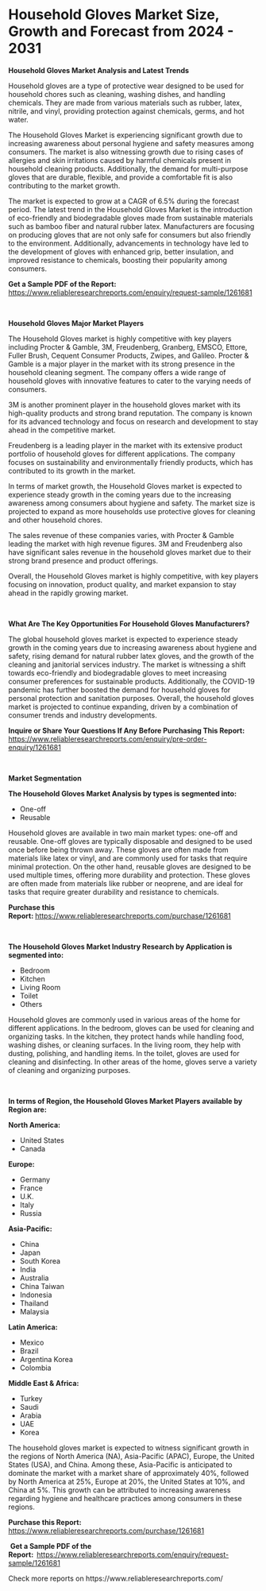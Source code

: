 <p><h1>Household Gloves Market Size, Growth and Forecast from 2024 - 2031</h1></p><p><strong>Household Gloves Market Analysis and Latest Trends</strong></p>
<p><p>Household gloves are a type of protective wear designed to be used for household chores such as cleaning, washing dishes, and handling chemicals. They are made from various materials such as rubber, latex, nitrile, and vinyl, providing protection against chemicals, germs, and hot water.</p><p>The Household Gloves Market is experiencing significant growth due to increasing awareness about personal hygiene and safety measures among consumers. The market is also witnessing growth due to rising cases of allergies and skin irritations caused by harmful chemicals present in household cleaning products. Additionally, the demand for multi-purpose gloves that are durable, flexible, and provide a comfortable fit is also contributing to the market growth.</p><p>The market is expected to grow at a CAGR of 6.5% during the forecast period. The latest trend in the Household Gloves Market is the introduction of eco-friendly and biodegradable gloves made from sustainable materials such as bamboo fiber and natural rubber latex. Manufacturers are focusing on producing gloves that are not only safe for consumers but also friendly to the environment. Additionally, advancements in technology have led to the development of gloves with enhanced grip, better insulation, and improved resistance to chemicals, boosting their popularity among consumers.</p></p>
<p><strong>Get a Sample PDF of the Report:&nbsp;</strong> <a href="https://www.reliableresearchreports.com/enquiry/request-sample/1261681">https://www.reliableresearchreports.com/enquiry/request-sample/1261681</a></p>
<p>&nbsp;</p>
<p><strong>Household Gloves Major Market Players</strong></p>
<p><p>The Household Gloves market is highly competitive with key players including Procter & Gamble, 3M, Freudenberg, Granberg, EMSCO, Ettore, Fuller Brush, Cequent Consumer Products, Zwipes, and Galileo. Procter & Gamble is a major player in the market with its strong presence in the household cleaning segment. The company offers a wide range of household gloves with innovative features to cater to the varying needs of consumers. </p><p>3M is another prominent player in the household gloves market with its high-quality products and strong brand reputation. The company is known for its advanced technology and focus on research and development to stay ahead in the competitive market. </p><p>Freudenberg is a leading player in the market with its extensive product portfolio of household gloves for different applications. The company focuses on sustainability and environmentally friendly products, which has contributed to its growth in the market. </p><p>In terms of market growth, the Household Gloves market is expected to experience steady growth in the coming years due to the increasing awareness among consumers about hygiene and safety. The market size is projected to expand as more households use protective gloves for cleaning and other household chores. </p><p>The sales revenue of these companies varies, with Procter & Gamble leading the market with high revenue figures. 3M and Freudenberg also have significant sales revenue in the household gloves market due to their strong brand presence and product offerings. </p><p>Overall, the Household Gloves market is highly competitive, with key players focusing on innovation, product quality, and market expansion to stay ahead in the rapidly growing market.</p></p>
<p>&nbsp;</p>
<p><strong>What Are The Key Opportunities For Household Gloves Manufacturers?</strong></p>
<p><p>The global household gloves market is expected to experience steady growth in the coming years due to increasing awareness about hygiene and safety, rising demand for natural rubber latex gloves, and the growth of the cleaning and janitorial services industry. The market is witnessing a shift towards eco-friendly and biodegradable gloves to meet increasing consumer preferences for sustainable products. Additionally, the COVID-19 pandemic has further boosted the demand for household gloves for personal protection and sanitation purposes. Overall, the household gloves market is projected to continue expanding, driven by a combination of consumer trends and industry developments.</p></p>
<p><strong>Inquire or Share Your Questions If Any Before Purchasing This Report:</strong> <a href="https://www.reliableresearchreports.com/enquiry/pre-order-enquiry/1261681">https://www.reliableresearchreports.com/enquiry/pre-order-enquiry/1261681</a></p>
<p>&nbsp;</p>
<p><strong>Market Segmentation</strong></p>
<p><strong>The Household Gloves Market Analysis by types is segmented into:</strong></p>
<p><ul><li>One-off</li><li>Reusable</li></ul></p>
<p><p>Household gloves are available in two main market types: one-off and reusable. One-off gloves are typically disposable and designed to be used once before being thrown away. These gloves are often made from materials like latex or vinyl, and are commonly used for tasks that require minimal protection. On the other hand, reusable gloves are designed to be used multiple times, offering more durability and protection. These gloves are often made from materials like rubber or neoprene, and are ideal for tasks that require greater durability and resistance to chemicals.</p></p>
<p><strong>Purchase this Report:&nbsp;</strong><a href="https://www.reliableresearchreports.com/purchase/1261681">https://www.reliableresearchreports.com/purchase/1261681</a></p>
<p>&nbsp;</p>
<p><strong>The Household Gloves Market Industry Research by Application is segmented into:</strong></p>
<p><ul><li>Bedroom</li><li>Kitchen</li><li>Living Room</li><li>Toilet</li><li>Others</li></ul></p>
<p><p>Household gloves are commonly used in various areas of the home for different applications. In the bedroom, gloves can be used for cleaning and organizing tasks. In the kitchen, they protect hands while handling food, washing dishes, or cleaning surfaces. In the living room, they help with dusting, polishing, and handling items. In the toilet, gloves are used for cleaning and disinfecting. In other areas of the home, gloves serve a variety of cleaning and organizing purposes.</p></p>
<p>&nbsp;</p>
<p><strong>In terms of Region, the Household Gloves Market Players available by Region are:</strong></p>
<p>
    <p> <strong> North America: </strong>
        <ul>
            <li>United States</li>
            <li>Canada</li>
        </ul>
        </p> 
    <p> <strong> Europe: </strong>
        <ul>
            <li>Germany</li>
            <li>France</li>
            <li>U.K.</li>
            <li>Italy</li>
            <li>Russia</li>
        </ul>
        </p> 
    <p> <strong> Asia-Pacific: </strong>
        <ul>
            <li>China</li>
            <li>Japan</li>
            <li>South Korea</li>
            <li>India</li>
            <li>Australia</li>
            <li>China Taiwan</li>
            <li>Indonesia</li>
            <li>Thailand</li>
            <li>Malaysia</li>
        </ul>
        </p> 
    <p> <strong> Latin America: </strong>
        <ul>
            <li>Mexico</li>
            <li>Brazil</li>
            <li>Argentina Korea</li>
            <li>Colombia</li>
        </ul>
        </p> 
    <p> <strong> Middle East & Africa: </strong>
        <ul>
            <li>Turkey</li>
            <li>Saudi</li>
            <li>Arabia</li>
            <li>UAE</li>
            <li>Korea</li>
        </ul>
    </p>
    </p>
<p><p>The household gloves market is expected to witness significant growth in the regions of North America (NA), Asia-Pacific (APAC), Europe, the United States (USA), and China. Among these, Asia-Pacific is anticipated to dominate the market with a market share of approximately 40%, followed by North America at 25%, Europe at 20%, the United States at 10%, and China at 5%. This growth can be attributed to increasing awareness regarding hygiene and healthcare practices among consumers in these regions.</p></p>
<p><strong>Purchase this Report: </strong><a href="https://www.reliableresearchreports.com/purchase/1261681">https://www.reliableresearchreports.com/purchase/1261681</a></p>
<p>&nbsp;<strong>Get a Sample PDF of the Report:&nbsp;&nbsp;</strong><a href="https://www.reliableresearchreports.com/enquiry/request-sample/1261681">https://www.reliableresearchreports.com/enquiry/request-sample/1261681</a></p>
<p><strong></strong></p>
<p>Check more reports on https://www.reliableresearchreports.com/</p>